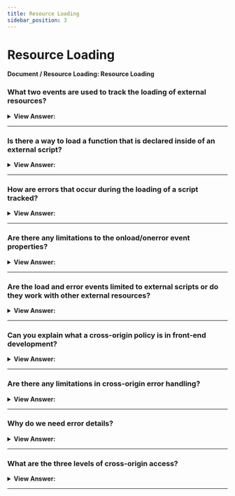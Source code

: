 ```yaml
---
title: Resource Loading
sidebar_position: 3
---
```


# Resource Loading

**Document / Resource Loading: Resource Loading**

<head>
  <title>Resource Loading - JavaScript Interview Questions & Answers</title>
  <meta charSet="utf-8" />
</head>

### What two events are used to track the loading of external resources?

<details>
  <summary><strong>View Answer:</strong></summary>
  <div>
  <div><strong>Interview Response:</strong> The browser allows us to track the loading of external resources – scripts, iframes, pictures and so on. There are two events used to track the loading of external resources, onload and onerror. The onload event occurs when an object has been loaded. The onerror event is triggered if an error occurs while loading an external file (e.g., a document or an image).
    </div>
  </div>
</details>

---

### Is there a way to load a function that is declared inside of an external script?

<details>
  <summary><strong>View Answer:</strong></summary>
  <div>
  <div><strong>Interview Response:</strong> Yes, we can use the script.onload event to handle the invocation of the function. It triggers after the script is completely loaded and executed. So, in onload we can use script variables, run functions etc.
    </div><br />
  <div><strong className="codeExample">Code Example:</strong><br /><br />

  <div></div>

```js
let script = document.createElement('script');

// can load any script, from any domain
script.src = 'https://cdnjs.cloudflare.com/ajax/libs/lodash.js/4.3.0/lodash.js';
document.head.append(script);

script.onload = function () {
  // the script creates a variable "_"
  alert(_.VERSION); // shows library version
};
```

  </div>
  </div>
</details>

---

### How are errors that occur during the loading of a script tracked?

<details>
  <summary><strong>View Answer:</strong></summary>
  <div>
  <div><strong>Interview Response:</strong> Errors that occur during the loading of the script can be tracked in an error event using the script.onerror property. In the case of HTTP errors, we do not know if it was an error 404 or 500 or something else. Just that the loading has failed.
    </div><br />
  <div><strong className="codeExample">Code Example:</strong><br /><br />

  <div></div>

```js
let script = document.createElement('script');
script.src = 'https://example.com/404.js'; // no such script
document.head.append(script);

script.onerror = function () {
  alert('Error loading ' + this.src); // Error loading https://example.com/404.js
};
```

  </div>
  </div>
</details>

---

### Are there any limitations to the onload/onerror event properties?

<details>
  <summary><strong>View Answer:</strong></summary>
  <div>
  <div><strong>Interview Response:</strong> Yes, events onload/onerror are limited to tracking only the load outcome. Errors that may occur during script processing and execution are out of scope for these events.
    </div><br />

:::note
If a script loaded successfully, then onload triggers, even if it has programming errors in it. To track script errors, one can use window.onerror global handler.
:::

  </div>
</details>

---

### Are the load and error events limited to external scripts or do they work with other external resources?

<details>
  <summary><strong>View Answer:</strong></summary>
  <div>
  <div><strong>Interview Response:</strong> The load and error events also work for other resources, basically for any resource that has an external src. There are some limitations in functionality based on the type of source being loaded. Most resources start loading when they are added to the document. But &#8249;img&#8250; is an exception. It starts loading when it gets a src (*). For &#8249;iframe&#8250;, the iframe.onload event triggers when the iframe loading finished, both for successful load and in case of an error. That is for historical purposes.
    </div><br />
  <div><strong className="codeExample">Code Example:</strong><br /><br />

  <div></div>

```js
let img = document.createElement('img');
img.src = 'https://js.cx/clipart/train.gif'; // (*)

img.onload = function () {
  alert(`Image loaded, size ${img.width}x${img.height}`);
};

img.onerror = function () {
  alert('Error occurred while loading image');
};
```

  </div>
  </div>
</details>

---

### Can you explain what a cross-origin policy is in front-end development?

<details>
  <summary><strong>View Answer:</strong></summary>
  <div>
  <div><strong>Interview Response:</strong> There is a rule: scripts from one site cannot access contents of the other site. So, a script at https://facebook.com cannot read the user’s mailbox at https://gmail.com. Or to be more precise, one origin (domain/port/protocol triplet) cannot access the content from another one. So even if we have a subdomain, or just another port, these are different origins with no access to each other.
    </div>
  </div>
</details>

---

### Are there any limitations in cross-origin error handling?

<details>
  <summary><strong>View Answer:</strong></summary>
  <div>
  <div><strong>Interview Response:</strong> Yes, details may vary depending on the browser, but the idea is the same: any information about the internals of a script, including error stack traces, is hidden. Specifically, because it is from another domain or sub-domain.
    </div>
  </div>
</details>

---

### Why do we need error details?

<details>
  <summary><strong>View Answer:</strong></summary>
  <div>
  <div><strong>Interview Response:</strong> There are many services (and we can build our own) that listen for global errors using window.onerror, save errors and provide an interface to access and analyze them. That is great, as we can see real errors, triggered by our users. But if a script comes from another origin, then there is not much information about errors in it, as we’ve just seen.
    </div>
  </div>
</details>

---

### What are the three levels of cross-origin access?

<details>
  <summary><strong>View Answer:</strong></summary>
  <div>
  <div><strong>Interview Response:</strong> There are three levels of cross-origin access including no crossorigin attribute, crossorigin = "anonymous", and crossorigin = "use-credentials". The first level no cross origin attribute does not allow or strictly prohibits cross origin access. The second level is access allowed if the server responds with the header Access-Control-Allow-Origin with * or our origin. Browser does not send authorization information and cookies to remote server. The last level cross origin use credentials is where access allowed if the server sends back the header Access-Control-Allow-Origin with our origin and Access-Control-Allow-Credentials: true. Browser sends authorization information and cookies to remote server.
    </div><br />
  <div><strong className="codeExample">Code Example:</strong> crossorigin = "anonymous"<br /><br />

  <div></div>

```html
<script>
  window.onerror = function (message, url, line, col, errorObj) {
    alert(`${message}\n${url}, ${line}:${col}`);
  };
</script>
<script
  crossorigin="anonymous"
  src="https://cors.javascript.info/article/onload-onerror/crossorigin/error.js"
></script>
```

  </div>
  </div>
</details>

---
